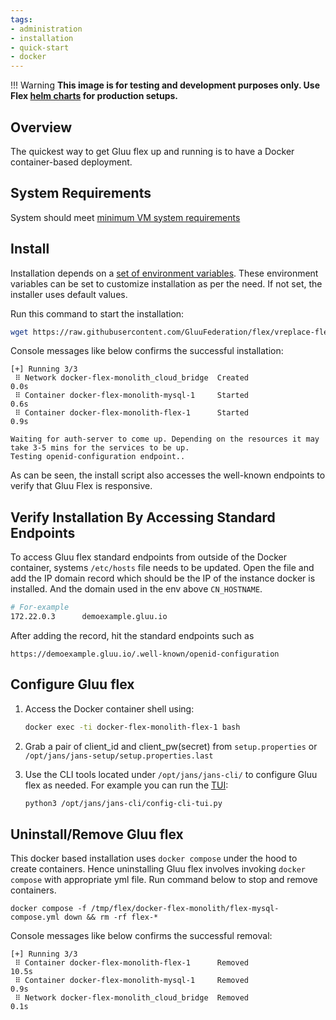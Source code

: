 ```yaml
---
tags:
- administration
- installation
- quick-start
- docker
---
```


!!! Warning 
    **This image is for testing and development purposes only. Use Flex [helm charts](https://github.com/GluuFederation/flex/tree/main/flex-cn-setup/pygluu/kubernetes/templates/helm/gluu) for production setups.**

## Overview

The quickest way to get Gluu flex up and running is to have a Docker container-based deployment.

## System Requirements

System should meet [minimum VM system requirements](../vm-install/vm-requirements.md)

## Install

Installation depends on a [set of environment variables](https://github.com/GluuFederation/flex/tree/main/docker-flex-monolith#environment-variables).
These environment variables can be set to customize installation as per the need. If not set, the installer uses default values.

Run this command to start the installation:

```bash
wget https://raw.githubusercontent.com/GluuFederation/flex/vreplace-flex-version/automation/startflexmonolithdemo.sh && chmod u+x startflexmonolithdemo.sh && sudo bash startflexmonolithdemo.sh demoexample.gluu.io MYSQL
```

Console messages like below confirms the successful installation:

```
[+] Running 3/3
 ⠿ Network docker-flex-monolith_cloud_bridge  Created                      0.0s    
 ⠿ Container docker-flex-monolith-mysql-1     Started                      0.6s
 ⠿ Container docker-flex-monolith-flex-1      Started                      0.9s
 
Waiting for auth-server to come up. Depending on the resources it may take 3-5 mins for the services to be up.
Testing openid-configuration endpoint.. 
```

As can be seen, the install script also accesses the well-known endpoints to verify that Gluu Flex is responsive.

## Verify Installation By Accessing Standard Endpoints


To access Gluu flex standard endpoints from outside of the Docker container, systems `/etc/hosts` file needs to be updated. Open the file and add the IP domain record which should be the IP of the instance docker is installed. And the domain used in the env above `CN_HOSTNAME`.

```bash
# For-example
172.22.0.3      demoexample.gluu.io
```

After adding the record, hit the standard endpoints such as 

```
https://demoexample.gluu.io/.well-known/openid-configuration
```

## Configure Gluu flex

1. Access the Docker container shell using:

    ```bash
    docker exec -ti docker-flex-monolith-flex-1 bash
    ```

2. Grab a pair of client_id and client_pw(secret) from `setup.properties` or `/opt/jans/jans-setup/setup.properties.last`

3. Use the CLI tools located under `/opt/jans/jans-cli/` to configure Gluu flex as needed. For example you can run the [TUI](https://docs.jans.io/head/admin/config-guide/config-tools/jans-tui/):
    ```bash
    python3 /opt/jans/jans-cli/config-cli-tui.py
    ```


## Uninstall/Remove Gluu flex

This docker based installation uses `docker compose` under the hood to create containers. Hence uninstalling Gluu flex involves invoking `docker compose` with appropriate yml file. Run command below to stop and remove containers.

```
docker compose -f /tmp/flex/docker-flex-monolith/flex-mysql-compose.yml down && rm -rf flex-*
```

Console messages like below confirms the successful removal:

```
[+] Running 3/3
 ⠿ Container docker-flex-monolith-flex-1      Removed                   10.5s
 ⠿ Container docker-flex-monolith-mysql-1     Removed                    0.9s
 ⠿ Network docker-flex-monolith_cloud_bridge  Removed                    0.1s
```
